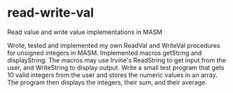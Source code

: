 read-write-val
==============

Read value and write value implementations in MASM

Wrote, tested and implemented my own ReadVal and WriteVal procedures for unsigned integers in MASM. Implemented macros getString and displayString. The macros may use Irvine's ReadString to get input from the user, and WriteString to display output. Write a small test program that gets 10 valid integers from the user and stores the numeric values in an array. The program then displays the integers, their sum, and their average.
